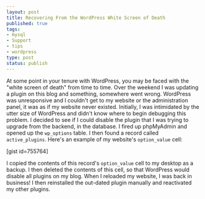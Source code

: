 ```yaml
--- 
layout: post
title: Recovering From the WordPress White Screen of Death
published: true
tags: 
- mysql
- Support
- tips
- wordpress
type: post
status: publish
---
```

At some point in your tenure with WordPress, you may be faced with the "white screen of death" from time to time. Over the weekend I was updating a plugin on this blog and something, somewhere went wrong. WordPress was unresponsive and I couldn't get to my website or the administration panel, it was as if my website never existed. Initially, I was intimidated by the utter size of WordPress and didn't know where to begin debugging this problem. I decided to see if I could disable the plugin that I was trying to upgrade from the backend, in the database. I fired up phpMyAdmin and opened up the <code>wp_options</code> table. I then found a record called <code>active_plugins</code>. Here's an example of my website's <code>option_value</code> cell: 

[gist id=755764]

I copied the contents of this record's <code>option_value</code> cell to my desktop as a backup. I then deleted the contents of this cell, so that WordPress would disable all plugins on my blog. When I reloaded my website, I was back in business! I then reinstalled the out-dated plugin manually and reactivated my other plugins.
